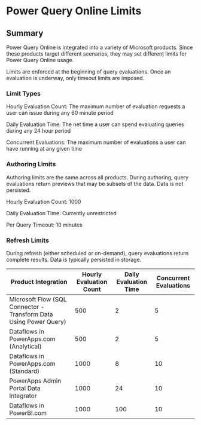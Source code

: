 # Power Query Online Limits

## Summary

Power Query Online is integrated into a variety of Microsoft products. Since these products target different scenarios, they may set different limits for Power Query Online usage.

Limits are enforced at the beginning of query evaluations. Once an evaluation is underway, only timeout limits are imposed.

 

### Limit Types

Hourly Evaluation Count: The maximum number of evaluation requests a user can issue during any 60 minute period

Daily Evaluation Time: The net time a user can spend evaluating queries during any 24 hour period

Concurrent Evaluations: The maximum number of evaluations a user can have running at any given time

 

### Authoring Limits

Authoring limits are the same across all products. During authoring, query evaluations return previews that may be subsets of the data. Data is not persisted.

 

Hourly Evaluation Count: 1000

Daily Evaluation Time: Currently unrestricted

Per Query Timeout: 10 minutes

 

### Refresh Limits

During refresh (either scheduled or on-demand), query evaluations return complete results. Data is typically persisted in storage.

| Product Integration | Hourly Evaluation Count | Daily Evaluation Time | Concurrent Evaluations |
|--|--|--|--|
| Microsoft Flow (SQL Connector - Transform Data Using Power Query) | 500 | 2 | 5 |
| Dataflows in PowerApps.com (Analytical)| 500 | 2 | 5 |
| Dataflows in PowerApps.com (Standard) | 1000 | 8 | 10 |
| PowerApps Admin Portal Data Integrator | 1000 | 24 | 10 |
| Dataflows in PowerBI.com | 1000 | 100 | 10 |
